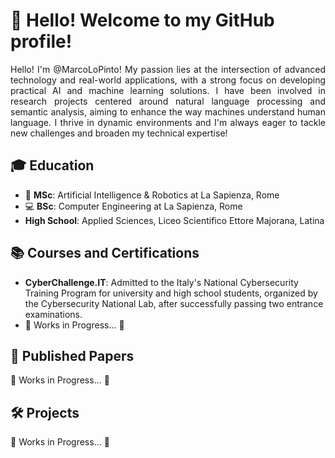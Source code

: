 # 👋 Hello! Welcome to my GitHub profile!

<p align="justify">
Hello! I'm @MarcoLoPinto! My passion lies at the intersection of advanced technology and real-world applications, with a strong focus on developing practical AI and machine learning solutions. I have been involved in research projects centered around natural language processing and semantic analysis, aiming to enhance the way machines understand human language. I thrive in dynamic environments and I'm always eager to tackle new challenges and broaden my technical expertise!
</p>

## 🎓 Education
- 🤖 **MSc**: Artificial Intelligence & Robotics at La Sapienza, Rome
- 💻 **BSc**: Computer Engineering at La Sapienza, Rome
- **High School**: Applied Sciences, Liceo Scientifico Ettore Majorana, Latina

## 📚 Courses and Certifications
- **CyberChallenge.IT**: Admitted to the Italy's National Cybersecurity Training Program for university and high school students, organized by the Cybersecurity National Lab, after successfully passing two entrance examinations.
- 🚧 Works in Progress... 🚧

## 📄 Published Papers

🚧 Works in Progress... 🚧

## 🛠️ Projects

🚧 Works in Progress... 🚧

<!--
**MarcoLoPinto/MarcoLoPinto** is a ✨ _special_ ✨ repository because its `README.md` (this file) appears on your GitHub profile.

Here are some ideas to get you started:

- 🔭 I’m currently working on ...
- 🌱 I’m currently learning ...
- 👯 I’m looking to collaborate on ...
- 🤔 I’m looking for help with ...
- 💬 Ask me about ...
- 📫 How to reach me: ...
- 😄 Pronouns: ...
- ⚡ Fun fact: ...
-->
